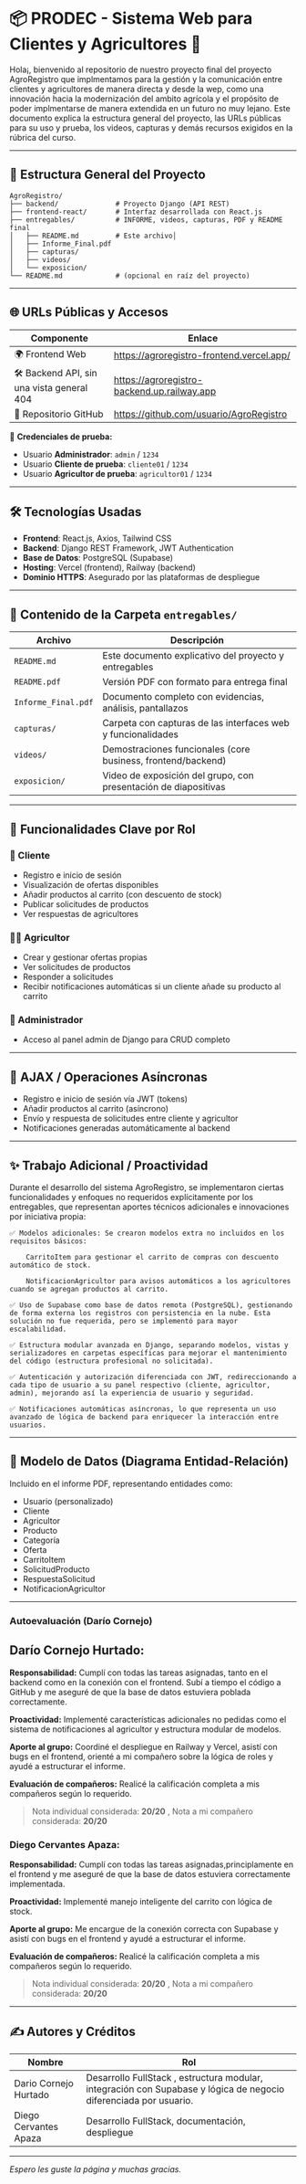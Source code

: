 # 📦 PRODEC - Sistema Web para Clientes y Agricultores 🌾
Hola¡, bienvenido al repositorio de nuestro proyecto final del proyecto AgroRegistro que implmentamos para la gestión y la comunicación entre clientes y agricultores de manera directa y desde la wep, como una innovación hacia la modernización del ambito agrícola y el propósito de poder implmentarse de manera extendida en un futuro no muy lejano. Este documento explica la estructura general del proyecto, las URLs públicas para su uso y prueba, los videos, capturas y demás recursos exigidos en la rúbrica del curso.

---

## 📁 Estructura General del Proyecto

```
AgroRegistro/
├── backend/              # Proyecto Django (API REST)
├── frontend-react/       # Interfaz desarrollada con React.js
├── entregables/          # INFORME, videos, capturas, PDF y README final
│   ├── README.md         # Este archivo│   
│   ├── Informe_Final.pdf
│   ├── capturas/
│   ├── videos/
│   └── exposicion/
└── README.md             # (opcional en raíz del proyecto)
```

---

## 🌐 URLs Públicas y Accesos

| Componente | Enlace |
|-----------|--------|
| 🌍 Frontend Web | https://agroregistro-frontend.vercel.app/ |
| 🛠️ Backend API, sin una vista general 404  | https://agroregistro-backend.up.railway.app |, pero con funcionamiento correcta tanto en admin como en api en : | https://web-production-2486a.up.railway.app/admin/ | , | https://web-production-2486a.up.railway.app/api/ |
| 📂 Repositorio GitHub | https://github.com/usuario/AgroRegistro |

🔐 **Credenciales de prueba:**

- Usuario **Administrador**: `admin` / `1234`
- Usuario **Cliente de prueba**: `cliente01` / `1234`
- Usuario **Agricultor de prueba**: `agricultor01` / `1234`

---

## 🛠️ Tecnologías Usadas

- **Frontend**: React.js, Axios, Tailwind CSS
- **Backend**: Django REST Framework, JWT Authentication
- **Base de Datos**: PostgreSQL (Supabase)
- **Hosting**: Vercel (frontend), Railway (backend)
- **Dominio HTTPS**: Asegurado por las plataformas de despliegue

---

## 📄 Contenido de la Carpeta `entregables/`

| Archivo | Descripción |
|--------|-------------|
| `README.md` | Este documento explicativo del proyecto y entregables |
| `README.pdf` | Versión PDF con formato para entrega final |
| `Informe_Final.pdf` | Documento completo con evidencias, análisis, pantallazos |
| `capturas/` | Carpeta con capturas de las interfaces web y funcionalidades |
| `videos/` | Demostraciones funcionales (core business, frontend/backend) |
| `exposicion/` | Video de exposición del grupo, con presentación de diapositivas |

---

## 🎯 Funcionalidades Clave por Rol

### 👤 Cliente
- Registro e inicio de sesión
- Visualización de ofertas disponibles
- Añadir productos al carrito (con descuento de stock)
- Publicar solicitudes de productos
- Ver respuestas de agricultores

### 👨‍🌾 Agricultor
- Crear y gestionar ofertas propias
- Ver solicitudes de productos
- Responder a solicitudes
- Recibir notificaciones automáticas si un cliente añade su producto al carrito

### 🔐 Administrador
- Acceso al panel admin de Django para CRUD completo

---

## 🔄 AJAX / Operaciones Asíncronas

- Registro e inicio de sesión vía JWT (tokens)
- Añadir productos al carrito (asíncrono)
- Envío y respuesta de solicitudes entre cliente y agricultor
- Notificaciones generadas automáticamente al backend

---

## ✨ Trabajo Adicional / Proactividad

Durante el desarrollo del sistema AgroRegistro, se implementaron ciertas funcionalidades y enfoques no requeridos explícitamente por los entregables, que representan aportes técnicos adicionales e innovaciones por iniciativa propia:

    ✅ Modelos adicionales: Se crearon modelos extra no incluidos en los requisitos básicos:

        CarritoItem para gestionar el carrito de compras con descuento automático de stock.

        NotificacionAgricultor para avisos automáticos a los agricultores cuando se agregan productos al carrito.

    ✅ Uso de Supabase como base de datos remota (PostgreSQL), gestionando de forma externa los registros con persistencia en la nube. Esta solución no fue requerida, pero se implementó para mayor escalabilidad.

    ✅ Estructura modular avanzada en Django, separando modelos, vistas y serializadores en carpetas específicas para mejorar el mantenimiento del código (estructura profesional no solicitada).

    ✅ Autenticación y autorización diferenciada con JWT, redireccionando a cada tipo de usuario a su panel respectivo (cliente, agricultor, admin), mejorando así la experiencia de usuario y seguridad.

    ✅ Notificaciones automáticas asíncronas, lo que representa un uso avanzado de lógica de backend para enriquecer la interacción entre usuarios.

---

## 🧠 Modelo de Datos (Diagrama Entidad-Relación)

Incluido en el informe PDF, representando entidades como:

- Usuario (personalizado)
- Cliente
- Agricultor
- Producto
- Categoría
- Oferta
- CarritoItem
- SolicitudProducto
- RespuestaSolicitud
- NotificacionAgricultor

---

### Autoevaluación (Darío Cornejo)

## Darío Cornejo Hurtado:

**Responsabilidad:** Cumplí con todas las tareas asignadas, tanto en el backend como en la conexión con el frontend. Subí a tiempo el código a GitHub y me aseguré de que la base de datos estuviera poblada correctamente.

**Proactividad:** Implementé características adicionales no pedidas como el sistema de notificaciones al agricultor y estructura modular de modelos.

**Aporte al grupo:** Coordiné el despliegue en Railway y Vercel, asistí con bugs en el frontend, orienté a mi compañero sobre la lógica de roles y ayudé a estructurar el informe.

**Evaluación de compañeros:** Realicé la calificación completa a mis compañeros según lo requerido.

> Nota individual considerada: **20/20** , Nota a mi compañero considerada: **20/20**

### Diego Cervantes Apaza:

**Responsabilidad:** Cumplí con todas las tareas asignadas,principlamente en el frontend y me aseguré de que la base de datos estuviera correctamente implementada.

**Proactividad:** Implementé manejo inteligente del carrito con lógica de stock.

**Aporte al grupo:** Me encargue de la conexión correcta con Supabase y asistí con bugs en el frontend y ayudé a estructurar el informe.

**Evaluación de compañeros:** Realicé la calificación completa a mis compañeros según lo requerido.

> Nota individual considerada: **20/20** , Nota a mi compañero considerada: **20/20**

---



## ✍️ Autores y Créditos

| Nombre | Rol | 
|-------|-----|
| Dario Cornejo Hurtado | Desarrollo FullStack , estructura modular, integración con Supabase y lógica de negocio diferenciada por usuario. | 
| Diego Cervantes Apaza | Desarrollo FullStack, documentación, despliegue |

---

_Espero les guste la página y muchas gracias._
